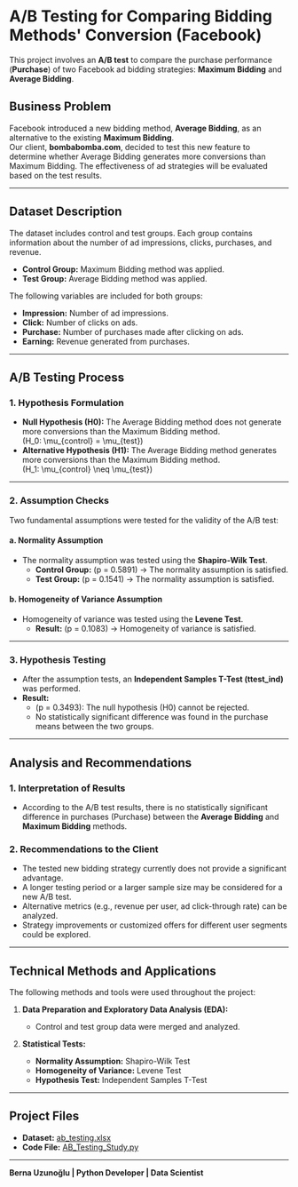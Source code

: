 # A/B Testing for Comparing Bidding Methods' Conversion (Facebook)

This project involves an **A/B test** to compare the purchase performance (**Purchase**) of two Facebook ad bidding strategies: **Maximum Bidding** and **Average Bidding**.

## Business Problem  
Facebook introduced a new bidding method, **Average Bidding**, as an alternative to the existing **Maximum Bidding**.  
Our client, **bombabomba.com**, decided to test this new feature to determine whether Average Bidding generates more conversions than Maximum Bidding. The effectiveness of ad strategies will be evaluated based on the test results.  

---

## Dataset Description  

The dataset includes control and test groups. Each group contains information about the number of ad impressions, clicks, purchases, and revenue.  

- **Control Group:** Maximum Bidding method was applied.  
- **Test Group:** Average Bidding method was applied.  

The following variables are included for both groups:  

- **Impression:** Number of ad impressions.  
- **Click:** Number of clicks on ads.  
- **Purchase:** Number of purchases made after clicking on ads.  
- **Earning:** Revenue generated from purchases.  

---

## A/B Testing Process  

### 1. Hypothesis Formulation  
- **Null Hypothesis (H0):** The Average Bidding method does not generate more conversions than the Maximum Bidding method.  
  \(H_0: \mu_{control} = \mu_{test}\)  
- **Alternative Hypothesis (H1):** The Average Bidding method generates more conversions than the Maximum Bidding method.  
  \(H_1: \mu_{control} \neq \mu_{test}\)  

---

### 2. Assumption Checks  
Two fundamental assumptions were tested for the validity of the A/B test:  

#### a. Normality Assumption  
- The normality assumption was tested using the **Shapiro-Wilk Test**.  
  - **Control Group:** \(p = 0.5891\) → The normality assumption is satisfied.  
  - **Test Group:** \(p = 0.1541\) → The normality assumption is satisfied.  

#### b. Homogeneity of Variance Assumption  
- Homogeneity of variance was tested using the **Levene Test**.  
  - **Result:** \(p = 0.1083\) → Homogeneity of variance is satisfied.  

---

### 3. Hypothesis Testing  
- After the assumption tests, an **Independent Samples T-Test (ttest_ind)** was performed.  
- **Result:**  
  - \(p = 0.3493\): The null hypothesis (H0) cannot be rejected.  
  - No statistically significant difference was found in the purchase means between the two groups.  

---

## Analysis and Recommendations  

### 1. Interpretation of Results  
- According to the A/B test results, there is no statistically significant difference in purchases (Purchase) between the **Average Bidding** and **Maximum Bidding** methods.  

### 2. Recommendations to the Client  
- The tested new bidding strategy currently does not provide a significant advantage.  
- A longer testing period or a larger sample size may be considered for a new A/B test.  
- Alternative metrics (e.g., revenue per user, ad click-through rate) can be analyzed.  
- Strategy improvements or customized offers for different user segments could be explored.  

---

## Technical Methods and Applications  

The following methods and tools were used throughout the project:  

1. **Data Preparation and Exploratory Data Analysis (EDA):**  
   - Control and test group data were merged and analyzed.  

2. **Statistical Tests:**  
   - **Normality Assumption:** Shapiro-Wilk Test  
   - **Homogeneity of Variance:** Levene Test  
   - **Hypothesis Test:** Independent Samples T-Test  

---

## Project Files  

- **Dataset:** [ab_testing.xlsx](https://github.com/BernaUzunoglu/Data_Scientist_and_AI/blob/main/Measurement_Problems/datasets/ab_testing.xlsx)  
- **Code File:** [AB_Testing_Study.py](https://github.com/BernaUzunoglu/Data_Scientist_and_AI/blob/main/Measurement_Problems/AB_Testing_Study.py)  

---

**Berna Uzunoğlu | Python Developer | Data Scientist**
